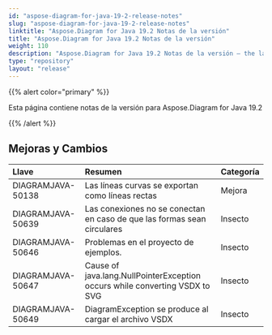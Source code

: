 ```yaml
---
id: "aspose-diagram-for-java-19-2-release-notes"
slug: "aspose-diagram-for-java-19-2-release-notes"
linktitle: "Aspose.Diagram for Java 19.2 Notas de la versión"
title: "Aspose.Diagram for Java 19.2 Notas de la versión"
weight: 110
description: "Aspose.Diagram for Java 19.2 Notas de la versión – the latest updates and fixes."
type: "repository"
layout: "release"
---
```

{{% alert color="primary" %}} 

Esta página contiene notas de la versión para Aspose.Diagram for Java 19.2

{{% /alert %}} 
## **Mejoras y Cambios**

|**Llave**|**Resumen**|**Categoría**|
|:- |:- |:- |
|DIAGRAMJAVA-50138|Las líneas curvas se exportan como líneas rectas|Mejora|
|DIAGRAMJAVA-50639|Las conexiones no se conectan en caso de que las formas sean circulares|Insecto|
|DIAGRAMJAVA-50646|Problemas en el proyecto de ejemplos.|Insecto|
|DIAGRAMJAVA-50647|Cause of java.lang.NullPointerException occurs while converting VSDX to SVG|Insecto|
|DIAGRAMJAVA-50649|DiagramException se produce al cargar el archivo VSDX|Insecto|

